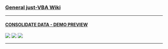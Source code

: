 ### [General just-VBA Wiki](https://github.com/lopperman/VBA-pbUtil/wiki)
***
#### [CONSOLIDATE DATA - DEMO PREVIEW](https://github.com/lopperman/just-VBA/tree/main/MatchMoveConsolidate)
![](https://github.com/lopperman/just-VBA/blob/main/MatchMoveConsolidate/ConsolidateDataBanner.png?raw=true)
![](https://github.com/lopperman/just-VBA/blob/main/MatchMoveConsolidate/Overview.png?raw=true)
![](https://github.com/lopperman/just-VBA/blob/main/MatchMoveConsolidate/ConsolodateData.png?raw=true)
***
